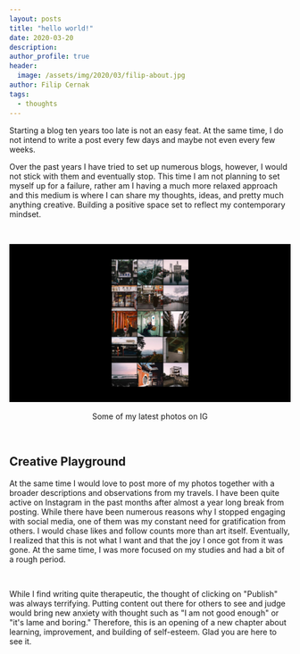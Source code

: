 ```yaml
---
layout: posts
title: "hello world!"
date: 2020-03-20
description:
author_profile: true
header:
  image: /assets/img/2020/03/filip-about.jpg
author: Filip Cernak
tags:
  - thoughts
---
```

Starting a blog ten years too late is not an easy feat. At the same time, I do not intend to write a post every few days and maybe not even every few weeks.

Over the past years I have tried to set up numerous blogs, however, I would not stick with them and eventually stop. This time I am not planning to set myself up for a failure, rather am I having a much more relaxed approach and this medium is where I can share my thoughts, ideas, and pretty much anything creative. Building a positive space set to reflect my contemporary mindset.

&nbsp;

![My IG profile][ig-profile]
<p style="text-align: center;">Some of my latest photos on IG</p>

&nbsp;

## Creative Playground

At the same time I would love to post more of my photos together with a broader descriptions and observations from my travels. I have been quite active on Instagram in the past months after almost a year long break from posting. While there have been numerous reasons why I stopped engaging with social media, one of them was my constant need for gratification from others. I would chase likes and follow counts more than art itself. Eventually, I realized that this is not what I want and that the joy I once got from it was gone. At the same time, I was more focused on my studies and had a bit of a rough period.

&nbsp;

While I find writing quite therapeutic, the thought of clicking on "Publish" was always terrifying. Putting content out there for others to see and judge would bring new anxiety with thought such as "I am not good enough" or "it's lame and boring." Therefore, this is an opening of a new chapter about learning, improvement, and building of self-esteem. Glad you are here to see it.

[ig-profile]: /assets/img/2020/03/ig-profile.jpg
